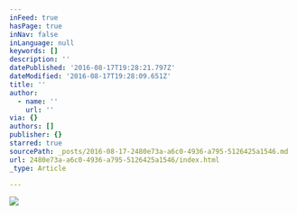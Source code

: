```yaml
---
inFeed: true
hasPage: true
inNav: false
inLanguage: null
keywords: []
description: ''
datePublished: '2016-08-17T19:28:21.797Z'
dateModified: '2016-08-17T19:28:09.651Z'
title: ''
author:
  - name: ''
    url: ''
via: {}
authors: []
publisher: {}
starred: true
sourcePath: _posts/2016-08-17-2480e73a-a6c0-4936-a795-5126425a1546.md
url: 2480e73a-a6c0-4936-a795-5126425a1546/index.html
_type: Article

---
```

![](https://the-grid-user-content.s3-us-west-2.amazonaws.com/77583572-ed08-4af7-9a1e-85a27b6267e0.jpg)